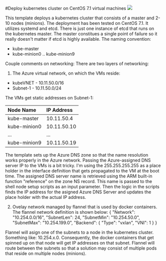 #Deploy kubernetes cluster on CentOS 7.1 virtual machines
<a href="https://portal.azure.com/#create/Microsoft.Template/uri/https%3A%2F%2Fraw.githubusercontent.com%2Fjarekmisz%2Fazure-scripts%2Fmaster%2Fcentos-cube-cluster%2Fazuredeploy.json" target="_blank">
    <img src="http://azuredeploy.net/deploybutton.png"/>
</a>



This template deploys a kubernetes cluster that consists of a master and 2-10 nodes (minions). The deployment has been tested on CentOS 7.1. It utilizes systemd and etcd. There is just one instance of etcd that runs on the kubernetes master. The master constitues a single point of failure so it really doesn't matter if etcd is highly available.
The naming convention:

* kube-master
* kube-minion0 .. kube-minion9

Couple comments on networking:
There are two layers of networking:

1. The Azure virtual network, on which the VMs reside:

* kubeVNET - 10.11.50.0/16
* Subnet-1 - 10.11.50.0/24

The VMs get static addresses on Subnet-1:

| Node Name   | IP Address |
|:--- |:---|
| kube-master | 10.11.50.4 |
| kube-minion0 | 10.11.50.10 |
| ... | ... |
| kube-minion9 | 10.11.50.19 |

The template sets up the Azure DNS zone so that the name resolution works properly in the Azure network. Passing the Azure-assigned DNS server IP to the VMs is a bit tricky. I'm using the 255.255.255.255 as a place holder in the interface definition that gets propagated to the VM at the boot time. The assigned DNS server name is retrieved using the ARM built-in function "reference" on the zone NS record. This name is passed to the shell node setup scripts as an input parameter. Then the logic in the scripts finds the IP address for the asigned Azure DNS Server and updates the place holder with the actual IP address.

2. Ovelay network managed by flannel that is used by docker containers. The flannel network definition is shown below:
{
    "Network": "10.254.0.0/16",
    "SubnetLen": 24,
    "SubnetMin": "10.254.50.0",
    "SubnetMax": "10.254.199.0",
    "Backend": {
        "Type": "vxlan",
        "VNI": 1
    }
}

Flannel will asign one of the subnets to a node in the kubernetes cluster. Something like: 10.254.x.0. Consequently, the docker containers that get spinned up on that node will get IP addresses on that subnet. Flannel will route between the subnets so that a solution may consist of multiple pods that reside on multiple nodes (minions).




